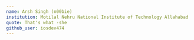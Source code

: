 ```yaml
---
name: Arsh Singh (n00bie)
institution: Motilal Nehru National Institute of Technology Allahabad
quote: That's what -she
github_user: iosdev474
---
```

